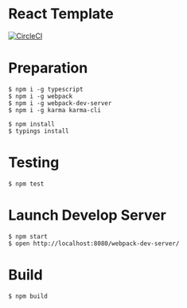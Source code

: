 # React Template

[![CircleCI](https://circleci.com/gh/ababup1192/react-template.svg?style=svg)](https://circleci.com/gh/ababup1192/react-template)

# Preparation

```
$ npm i -g typescript
$ npm i -g webpack
$ npm i -g webpack-dev-server
$ npm i -g karma karma-cli

$ npm install
$ typings install
```

# Testing
```
$ npm test
```

# Launch Develop Server
```
$ npm start
$ open http://localhost:8080/webpack-dev-server/
```

# Build
```
$ npm build
```
